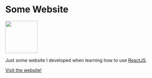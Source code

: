 # Some Website
<img src="https://media.discordapp.net/attachments/625670917263196174/625701987593486337/birb.jpg" width="100" />

Just some website I developed when learning how to use [ReactJS](https://reactjs.org/).

[Visit the website!](https://somews.com/)